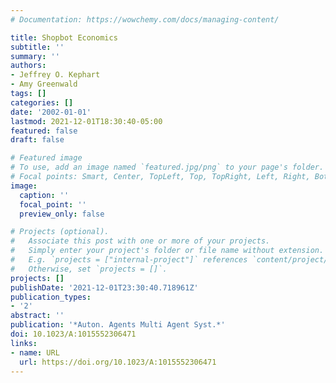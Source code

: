 ```yaml
---
# Documentation: https://wowchemy.com/docs/managing-content/

title: Shopbot Economics
subtitle: ''
summary: ''
authors:
- Jeffrey O. Kephart
- Amy Greenwald
tags: []
categories: []
date: '2002-01-01'
lastmod: 2021-12-01T18:30:40-05:00
featured: false
draft: false

# Featured image
# To use, add an image named `featured.jpg/png` to your page's folder.
# Focal points: Smart, Center, TopLeft, Top, TopRight, Left, Right, BottomLeft, Bottom, BottomRight.
image:
  caption: ''
  focal_point: ''
  preview_only: false

# Projects (optional).
#   Associate this post with one or more of your projects.
#   Simply enter your project's folder or file name without extension.
#   E.g. `projects = ["internal-project"]` references `content/project/deep-learning/index.md`.
#   Otherwise, set `projects = []`.
projects: []
publishDate: '2021-12-01T23:30:40.718961Z'
publication_types:
- '2'
abstract: ''
publication: '*Auton. Agents Multi Agent Syst.*'
doi: 10.1023/A:1015552306471
links:
- name: URL
  url: https://doi.org/10.1023/A:1015552306471
---
```

